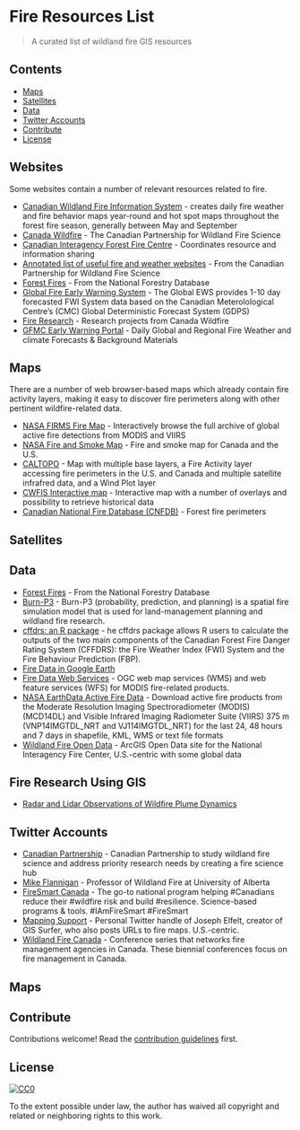 # Fire Resources List

> A curated list of wildland fire GIS resources

## Contents
- [Maps](#maps)
- [Satellites](#satellites)
- [Data](#data)
- [Twitter Accounts](#twitter-accounts)
- [Contribute](#contribute)
- [License](#license)

## Websites

Some websites contain a number of relevant resources related to fire.

- [Canadian Wildland Fire Information System](https://cwfis.cfs.nrcan.gc.ca/home) - creates daily fire weather and fire behavior maps year-round and hot spot maps throughout the forest fire season, generally between May and September
- [Canada Wildfire](https://www.canadawildfire.org/) - The Canadian Partnership for Wildland Fire Science
- [Canadian Interagency Forest Fire Centre](https://www.ciffc.ca/index.php/) - Coordinates resource and information sharing
- [Annotated list of useful fire and weather websites](https://73c61686-1630-4745-842c-cf3169c8dadc.filesusr.com/ugd/90df79_bd193b3491c94e1188f49ccfdd1aa536.pdf) - From the Canadian Partnership for Wildland Fire Science
- [Forest Fires](http://nfdp.ccfm.org/en/data/fires.php) - From the National Forestry Database
- [Global Fire Early Warning System](https://gfmc.online/gwfews/index-12.html) - The Global EWS provides 1-10 day forecasted FWI System data based on the Canadian Meterolological Centre’s (CMC) Global Deterministic Forecast System (GDPS)
- [Fire Research](https://www.canadawildfire.org/research) - Research projects from Canada Wildfire
- [GFMC Early Warning Portal](https://gfmc.online/fwf/fwf.html) - Daily Global and Regional Fire Weather and climate Forecasts & Background Materials 

## Maps

There are a number of web browser-based maps which already contain fire activity layers, making it easy to discover fire perimeters along with other pertinent wildfire-related data.

- [NASA FIRMS Fire Map](https://firms.modaps.eosdis.nasa.gov/map/#d:2020-09-24..2020-09-25;@0.0,0.0,3z) - Interactively browse the full archive of global active fire detections from MODIS and VIIRS
- [NASA Fire and Smoke Map](https://fire.airnow.gov/) - Fire and smoke map for Canada and the U.S.
- [CALTOPO](https://caltopo.com) - Map with multiple base layers, a Fire Activity layer accessing fire perimeters in the U.S. and Canada and multiple satellite infrafred data, and a Wind Plot layer
- [CWFIS Interactive map](https://cwfis.cfs.nrcan.gc.ca/interactive-map) - Interactive map with a number of overlays and possibility to retrieve historical data
- [Canadian National Fire Database (CNFDB)](https://cwfis.cfs.nrcan.gc.ca/ha/nfdb) - Forest fire perimeters


## Satellites



## Data

- [Forest Fires](http://nfdp.ccfm.org/en/download.php) - From the National Forestry Database
- [Burn-P3](https://www.canadawildfire.org/burn-p3-english) - Burn-P3 (probability, prediction, and planning) is a spatial fire simulation model that is used for land-management planning and wildland fire research.
- [cffdrs: an R package](https://www.canadawildfire.org/cffdrs-r-package) - he cffdrs package allows R users to calculate the outputs of the two main components of the Canadian Forest Fire Danger Rating System (CFFDRS): the Fire Weather Index (FWI) System and the Fire Behaviour Prediction (FBP).
- [Fire Data in Google Earth](https://fsapps.nwcg.gov/googleearth.php)
- [Fire Data Web Services](https://fsapps.nwcg.gov/afm/wms.php) - OGC web map services (WMS) and web feature services (WFS) for MODIS fire-related products.
- [NASA EarthData Active Fire Data](https://earthdata.nasa.gov/earth-observation-data/near-real-time/firms/active-fire-data) - Download active fire products from the Moderate Resolution Imaging Spectroradiometer (MODIS) (MCD14DL) and Visible Infrared Imaging Radiometer Suite (VIIRS) 375 m (VNP14IMGTDL_NRT and VJ114IMGTDL_NRT) for the last 24, 48 hours and 7 days in shapefile, KML, WMS or text file formats
- [Wildland Fire Open Data](https://data-nifc.opendata.arcgis.com/) - ArcGIS Open Data site for the National Interagency Fire Center, U.S.-centric with some global data

## Fire Research Using GIS

- [Radar and Lidar Observations of Wildfire Plume Dynamics](https://frg.berkeley.edu/radar-and-lidar-observations-of-wildfire-plume-dynamics/)

## Twitter Accounts

- [Canadian Partnership](https://twitter.com/CanadaWildfire) - Canadian Partnership to study wildland fire science and address priority research needs by creating a fire science hub
- [Mike Flannigan](https://twitter.com/mikeflannigan) - Professor of Wildland Fire at University of Alberta
- [FireSmart Canada](https://twitter.com/FireSmartCanada) - The go-to national program helping #Canadians reduce their #wildfire risk and build #resilience. Science-based programs & tools. #IAmFireSmart #FireSmart 
- [Mapping Support](https://twitter.com/MappingSupport) - Personal Twitter handle of Joseph Elfelt, creator of GIS Surfer, who also posts URLs to fire maps. U.S.-centric.
- [Wildland Fire Canada](https://twitter.com/wildlandfirecan) - Conference series that networks fire management agencies in Canada. These biennial conferences focus on fire management in Canada.

## Maps

## Contribute

Contributions welcome! Read the [contribution guidelines](CONTRIBUTING.md) first.

## License

[![CC0](https://mirrors.creativecommons.org/presskit/buttons/88x31/svg/cc-zero.svg)](https://creativecommons.org/publicdomain/zero/1.0)

To the extent possible under law, the author has waived all copyright and related or neighboring rights to this work.

